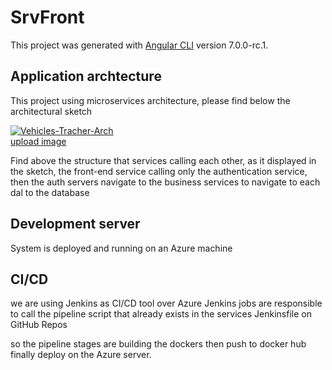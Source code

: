 # SrvFront

This project was generated with [Angular CLI](https://github.com/angular/angular-cli) version 7.0.0-rc.1.

## Application archtecture

This project using microservices architecture, please find below the architectural sketch

<a href="https://ibb.co/MnRQrSX"><img src="https://i.ibb.co/wyKjVgv/Vehicles-Tracher-Arch.png" alt="Vehicles-Tracher-Arch" border="0"></a><br /><a target='_blank' href='https://imgbb.com/'>upload image</a><br />

Find above the structure that services calling each other,
as it displayed in the sketch, the front-end service calling only the authentication service,
then the auth servers navigate to the business services to navigate to each dal to the database

## Development server

System is deployed and running on an Azure machine

## CI/CD

we are using Jenkins as CI/CD tool over Azure 
Jenkins jobs are responsible to call the pipeline script that already exists in the services Jenkinsfile on GitHub Repos

so the pipeline stages are building the dockers then push to docker hub finally deploy on the Azure server.
